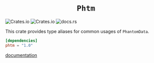 <h1 align="center"><code>Phtm</code></h1>

![Crates.io](https://img.shields.io/crates/l/phtm)
![Crates.io](https://img.shields.io/crates/v/phtm)
![docs.rs](https://img.shields.io/docsrs/phtm?label=documentation)

This crate provides type aliases for common usages of `PhantomData`.

```toml
[dependencies]
phtm = "1.0"
```

[documentation](https://docs.rs/phtm/latest/phtm/index.html)
